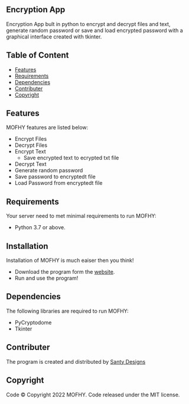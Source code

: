 ## Encryption App
Encryption App bult in python to encrypt and decrypt files and text, generate random password or save and load encrypted password with a graphical interface created with tkinter. 

## Table of Content 
- [Features](#features)
- [Requirements](#requirements) 
- [Dependencies](#dependencies)
- [Contributer](#contributer)
- [Copyright](#copyright)

## Features
MOFHY features are listed below:
- Encrypt Files
- Decrypt Files
- Encrypt Text
  - Save encrypted text to ecrypted txt file
- Decrypt Text
- Generate random password
- Save password to encryptedt file
- Load Password from encryptedt file

## Requirements
Your server need to met minimal requirements to run MOFHY:
- Python 3.7 or above.

## Installation 
Installation of MOFHY is much eaiser then you think!
- Download the program form the [website](http://encryptionapp.rf.gd). 
- Run and use the program!

## Dependencies
The following libraries are required to run MOFHY:
- PyCryptodome
- Tkinter

## Contributer
The program is created and distributed by [Santy Designs](https://github.com/santydesignscr)

## Copyright
Code ©️ Copyright 2022 MOFHY. Code released under the MIT license.
